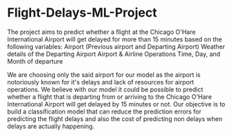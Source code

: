 # Flight-Delays-ML-Project
The project aims to predict whether a flight at the Chicago O'Hare International Airport will get delayed for more than 15 minutes based on the following variables:
  Airport (Previous airport and Departing Airport)
  Weather details of the Departing Airport
  Airport & Airline Operations
  Time, Day, and Month of departure
  
We are choosing only the said airport for our model as the airport is notoriously known for it's delays and lack of resources for airport operations. We believe with our model it could be possible to predict whether a flight that is departing from or arriving to the Chicago O'Hare International Airport will get delayed by 15 minutes or not. Our objective is to build a classification model that can reduce the prediction errors for predicting the flight delays and also the cost of predicting non delays when delays are actually happening.
